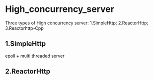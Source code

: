 # High_concurrency_server
Three types of High concurrency server: 1.SimpleHttp; 2.ReactorHttp; 3.Reactorhttp-Cpp
## 1.SimpleHttp
  epoll + multi threaded server
## 2.ReactorHttp
 
